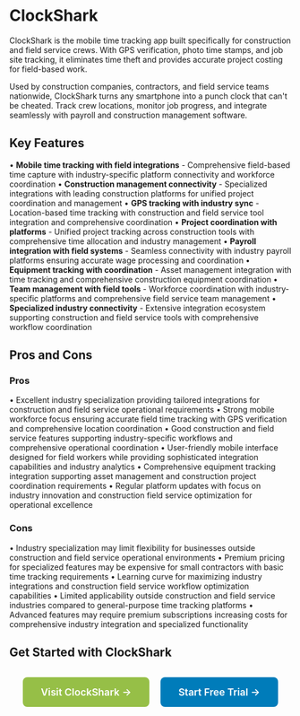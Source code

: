 # ClockShark

ClockShark is the mobile time tracking app built specifically for construction and field service crews. With GPS verification, photo time stamps, and job site tracking, it eliminates time theft and provides accurate project costing for field-based work.

Used by construction companies, contractors, and field service teams nationwide, ClockShark turns any smartphone into a punch clock that can't be cheated. Track crew locations, monitor job progress, and integrate seamlessly with payroll and construction management software.

## Key Features

• **Mobile time tracking with field integrations** - Comprehensive field-based time capture with industry-specific platform connectivity and workforce coordination
• **Construction management connectivity** - Specialized integrations with leading construction platforms for unified project coordination and management
• **GPS tracking with industry sync** - Location-based time tracking with construction and field service tool integration and comprehensive coordination
• **Project coordination with platforms** - Unified project tracking across construction tools with comprehensive time allocation and industry management
• **Payroll integration with field systems** - Seamless connectivity with industry payroll platforms ensuring accurate wage processing and coordination
• **Equipment tracking with coordination** - Asset management integration with time tracking and comprehensive construction equipment coordination
• **Team management with field tools** - Workforce coordination with industry-specific platforms and comprehensive field service team management
• **Specialized industry connectivity** - Extensive integration ecosystem supporting construction and field service tools with comprehensive workflow coordination

## Pros and Cons

### Pros
• Excellent industry specialization providing tailored integrations for construction and field service operational requirements
• Strong mobile workforce focus ensuring accurate field time tracking with GPS verification and comprehensive location coordination
• Good construction and field service features supporting industry-specific workflows and comprehensive operational coordination
• User-friendly mobile interface designed for field workers while providing sophisticated integration capabilities and industry analytics
• Comprehensive equipment tracking integration supporting asset management and construction project coordination requirements
• Regular platform updates with focus on industry innovation and construction field service optimization for operational excellence

### Cons
• Industry specialization may limit flexibility for businesses outside construction and field service operational environments
• Premium pricing for specialized features may be expensive for small contractors with basic time tracking requirements
• Learning curve for maximizing industry integrations and construction field service workflow optimization capabilities
• Limited applicability outside construction and field service industries compared to general-purpose time tracking platforms
• Advanced features may require premium subscriptions increasing costs for comprehensive industry integration and specialized functionality

## Get Started with ClockShark

<div style="text-align: center; margin: 2rem 0;">
  <a href="https://www.clockshark.com" target="_blank" rel="noopener noreferrer" style="display: inline-block; background: #96BF47; color: white; padding: 1rem 2rem; text-decoration: none; border-radius: 8px; font-weight: 600; font-size: 1.1rem; margin-right: 1rem;">Visit ClockShark →</a>
  <a href="https://www.clockshark.com/free-trial" target="_blank" rel="noopener noreferrer" style="display: inline-block; background: #007cba; color: white; padding: 1rem 2rem; text-decoration: none; border-radius: 8px; font-weight: 600; font-size: 1.1rem;">Start Free Trial →</a>
</div>